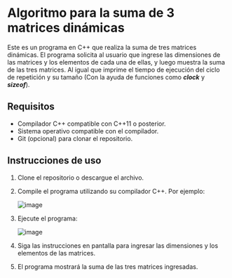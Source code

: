 # Algoritmo para la suma de 3 matrices dinámicas

Este es un programa en C++ que realiza la suma de tres matrices dinámicas.
El programa solicita al usuario que ingrese las dimensiones de las matrices y 
los elementos de cada una de ellas, y luego muestra la suma de las tres matrices.
Al igual que imprime el tiempo de ejecución del ciclo de repetición y su tamaño
(Con la ayuda de funciones como ***clock*** y ***sizeof***).

## Requisitos
- Compilador C++ compatible con C++11 o posterior.
- Sistema operativo compatible con el compilador.
- Git (opcional) para clonar el repositorio.

## Instrucciones de uso 
1. Clone el repositorio o descargue el archivo.
2. Compile el programa utilizando su compilador C++. Por ejemplo:
 
   ![image](https://user-images.githubusercontent.com/85972126/219847068-e7dcca19-4b9e-40a1-b082-b427c11308c2.png)

3. Ejecute el programa:

   ![image](https://user-images.githubusercontent.com/85972126/219847186-e517d994-fce2-4054-83bd-72344bde775d.png)

4. Siga las instrucciones en pantalla para ingresar las dimensiones y los elementos de las matrices.

5. El programa mostrará la suma de las tres matrices ingresadas.
  
  

